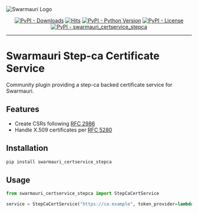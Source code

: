 <picture>
  <source media="(prefers-color-scheme: dark)"  srcset="https://res.cloudinary.com/dryedzrlo/image/upload/v1757724629/swarmauri_brand_frag_light_mg8cmd.png">
  <source media="(prefers-color-scheme: light)" srcset="https://res.cloudinary.com/dryedzrlo/image/upload/v1757724629/swarmauri_brand_frag_dark_tzjuja.png">
  <!-- Fallback below (see #2) -->
  <img alt="Swarmauri Logo" src="https://res.cloudinary.com/dryedzrlo/image/upload/v1757724629/swarmauri_brand_frag_dark_tzjuja.png">
</picture>

<p align="center">
    <a href="https://pypi.org/project/swarmauri_certservice_stepca/">
        <img src="https://img.shields.io/pypi/dm/swarmauri_certservice_stepca" alt="PyPI - Downloads"/></a>
    <a href="https://hits.sh/github.com/swarmauri/swarmauri-sdk/tree/master/pkgs/community/swarmauri_certservice_stepca/">
        <img alt="Hits" src="https://hits.sh/github.com/swarmauri/swarmauri-sdk/tree/master/pkgs/community/swarmauri_certservice_stepca.svg"/></a>
    <a href="https://pypi.org/project/swarmauri_certservice_stepca/">
        <img src="https://img.shields.io/pypi/pyversions/swarmauri_certservice_stepca" alt="PyPI - Python Version"/></a>
    <a href="https://pypi.org/project/swarmauri_certservice_stepca/">
        <img src="https://img.shields.io/pypi/l/swarmauri_certservice_stepca" alt="PyPI - License"/></a>
    <a href="https://pypi.org/project/swarmauri_certservice_stepca/">
        <img src="https://img.shields.io/pypi/v/swarmauri_certservice_stepca?label=swarmauri_certservice_stepca&color=green" alt="PyPI - swarmauri_certservice_stepca"/></a>

</p>

---

# Swarmauri Step-ca Certificate Service

Community plugin providing a step-ca backed certificate service for Swarmauri.

## Features
- Create CSRs following [RFC 2986](https://datatracker.ietf.org/doc/html/rfc2986)
- Handle X.509 certificates per [RFC 5280](https://datatracker.ietf.org/doc/html/rfc5280)

## Installation
```bash
pip install swarmauri_certservice_stepca
```

## Usage
```python
from swarmauri_certservice_stepca import StepCaCertService

service = StepCaCertService("https://ca.example", token_provider=lambda claims: "token")
```
